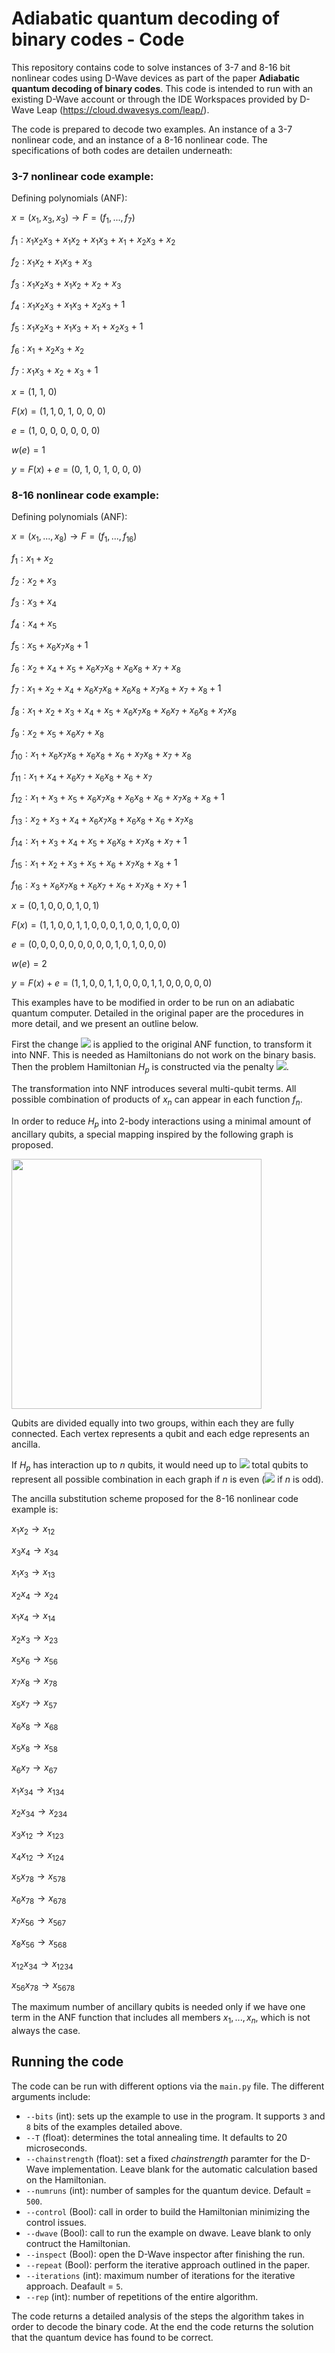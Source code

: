 # Adiabatic quantum decoding of binary codes - Code

This repository contains code to solve instances of 3-7 and 8-16 bit nonlinear codes using D-Wave devices as part of the paper **Adiabatic quantum decoding of binary codes**. This code is intended to run with an existing D-Wave account or through the IDE Workspaces provided by D-Wave Leap (https://cloud.dwavesys.com/leap/).

The code is prepared to decode two examples. An instance of a 3-7 nonlinear code, and an instance of a 8-16 nonlinear code. The specifications of both codes are detailen underneath:

### 3-7 nonlinear code example:

Defining polynomials (ANF):

*x* = (*x*<sub>1</sub>, *x*<sub>3</sub>, *x*<sub>3</sub>) → *F* = (*f*<sub>1</sub>, ..., *f*<sub>7</sub>)

*f*<sub>1</sub> : *x*<sub>1</sub>*x*<sub>2</sub>*x*<sub>3</sub> + *x*<sub>1</sub>*x*<sub>2</sub> + *x*<sub>1</sub>*x*<sub>3</sub> + *x*<sub>1</sub> + *x*<sub>2</sub>*x*<sub>3</sub> + *x*<sub>2</sub>

*f*<sub>2</sub> : *x*<sub>1</sub>*x*<sub>2</sub> + *x*<sub>1</sub>*x*<sub>3</sub> + *x*<sub>3</sub>

*f*<sub>3</sub> : *x*<sub>1</sub>*x*<sub>2</sub>*x*<sub>3</sub> + *x*<sub>1</sub>*x*<sub>2</sub> + *x*<sub>2</sub> + *x*<sub>3</sub>

*f*<sub>4</sub> : *x*<sub>1</sub>*x*<sub>2</sub>*x*<sub>3</sub> + *x*<sub>1</sub>*x*<sub>3</sub> + *x*<sub>2</sub>*x*<sub>3</sub> + 1

*f*<sub>5</sub> : *x*<sub>1</sub>*x*<sub>2</sub>*x*<sub>3</sub> + *x*<sub>1</sub>*x*<sub>3</sub> + *x*<sub>1</sub> + *x*<sub>2</sub>*x*<sub>3</sub> + 1

*f*<sub>6</sub> : *x*<sub>1</sub> + *x*<sub>2</sub>*x*<sub>3</sub> + *x*<sub>2</sub>

*f*<sub>7</sub> : *x*<sub>1</sub>*x*<sub>3</sub> + *x*<sub>2</sub> + *x*<sub>3</sub> + 1


*x* = (1, 1, 0)

*F*(*x*) = (1, 1, 0, 1, 0, 0, 0)

*e* = (1, 0, 0, 0, 0, 0, 0)

*w*(*e*) = 1

*y* = *F*(*x*) + *e* = (0, 1, 0, 1, 0, 0, 0)


### 8-16 nonlinear code example:

Defining polynomials (ANF):

*x* = (*x*<sub>1</sub>, ..., *x*<sub>8</sub>) → *F* = (*f*<sub>1</sub>, ..., *f*<sub>16</sub>)

*f*<sub>1</sub> : *x*<sub>1</sub> + *x*<sub>2</sub>

*f*<sub>2</sub> : *x*<sub>2</sub> + *x*<sub>3</sub>

*f*<sub>3</sub> : *x*<sub>3</sub> + *x*<sub>4</sub>

*f*<sub>4</sub> : *x*<sub>4</sub> + *x*<sub>5</sub>

*f*<sub>5</sub> : *x*<sub>5</sub> + *x*<sub>6</sub>*x*<sub>7</sub>*x*<sub>8</sub> + 1

*f*<sub>6</sub> : *x*<sub>2</sub> + *x*<sub>4</sub> + *x*<sub>5</sub> + *x*<sub>6</sub>*x*<sub>7</sub>*x*<sub>8</sub> + *x*<sub>6</sub>*x*<sub>8</sub> + *x*<sub>7</sub> + *x*<sub>8</sub>

*f*<sub>7</sub> : *x*<sub>1</sub> + *x*<sub>2</sub> + *x*<sub>4</sub> + *x*<sub>6</sub>*x*<sub>7</sub>*x*<sub>8</sub> + *x*<sub>6</sub>*x*<sub>8</sub> + *x*<sub>7</sub>*x*<sub>8</sub> + *x*<sub>7</sub> + *x*<sub>8</sub> + 1

*f*<sub>8</sub> : *x*<sub>1</sub> + *x*<sub>2</sub> + *x*<sub>3</sub> + *x*<sub>4</sub> + *x*<sub>5</sub> + *x*<sub>6</sub>*x*<sub>7</sub>*x*<sub>8</sub> + *x*<sub>6</sub>*x*<sub>7</sub> + *x*<sub>6</sub>*x*<sub>8</sub> + *x*<sub>7</sub>*x*<sub>8</sub>

*f*<sub>9</sub> : *x*<sub>2</sub> + *x*<sub>5</sub> + *x*<sub>6</sub>*x*<sub>7</sub> + *x*<sub>8</sub>

*f*<sub>10</sub> : *x*<sub>1</sub> + *x*<sub>6</sub>*x*<sub>7</sub>*x*<sub>8</sub> + *x*<sub>6</sub>*x*<sub>8</sub> + *x*<sub>6</sub> + *x*<sub>7</sub>*x*<sub>8</sub> + *x*<sub>7</sub> + *x*<sub>8</sub>

*f*<sub>11</sub> : *x*<sub>1</sub> + *x*<sub>4</sub> + *x*<sub>6</sub>*x*<sub>7</sub> + *x*<sub>6</sub>*x*<sub>8</sub> + *x*<sub>6</sub> + *x*<sub>7</sub>

*f*<sub>12</sub> : *x*<sub>1</sub> + *x*<sub>3</sub> + *x*<sub>5</sub> + *x*<sub>6</sub>*x*<sub>7</sub>*x*<sub>8</sub> + *x*<sub>6</sub>*x*<sub>8</sub> + *x*<sub>6</sub> + *x*<sub>7</sub>*x*<sub>8</sub> + *x*<sub>8</sub> + 1

*f*<sub>13</sub> : *x*<sub>2</sub> + *x*<sub>3</sub> + *x*<sub>4</sub> + *x*<sub>6</sub>*x*<sub>7</sub>*x*<sub>8</sub> + *x*<sub>6</sub>*x*<sub>8</sub> + *x*<sub>6</sub> + *x*<sub>7</sub>*x*<sub>8</sub>

*f*<sub>14</sub> : *x*<sub>1</sub> + *x*<sub>3</sub> + *x*<sub>4</sub> + *x*<sub>5</sub> + *x*<sub>6</sub>*x*<sub>8</sub> + *x*<sub>7</sub>*x*<sub>8</sub> + *x*<sub>7</sub> + 1

*f*<sub>15</sub> : *x*<sub>1</sub> + *x*<sub>2</sub> + *x*<sub>3</sub> + *x*<sub>5</sub> + *x*<sub>6</sub> + *x*<sub>7</sub>*x*<sub>8</sub> + *x*<sub>8</sub> + 1

*f*<sub>16</sub> : *x*<sub>3</sub> + *x*<sub>6</sub>*x*<sub>7</sub>*x*<sub>8</sub> + *x*<sub>6</sub>*x*<sub>7</sub> + *x*<sub>6</sub> + *x*<sub>7</sub>*x*<sub>8</sub> + *x*<sub>7</sub> + 1

*x* = (0, 1, 0, 0, 0, 1, 0, 1)

*F*(*x*) = (1, 1, 0, 0, 1, 1, 0, 0, 0, 1, 0, 0, 1, 0, 0, 0)

*e* = (0, 0, 0, 0, 0, 0, 0, 0, 0, 1, 0, 1, 0, 0, 0)

*w*(*e*) = 2

*y* = *F*(*x*) + *e* = (1, 1, 0, 0, 1, 1, 0, 0, 0, 1, 1, 0, 0, 0, 0, 0)

This examples have to be modified in order to be run on an adiabatic quantum computer. Detailed in the original paper are the procedures in more detail, and we present an outline below.

First the change <img src="https://render.githubusercontent.com/render/math?math=(x_i + x_j)\mod{2} \longrightarrow x_i + x_j - 2 x_i\cdot x_j"> is applied to the original ANF
function, to transform it into NNF. This is needed as Hamiltonians do not work on the binary basis. Then the problem Hamiltonian
*H*<sub>*p*</sub> is
constructed via the penalty <img src="https://render.githubusercontent.com/render/math?math=H_p = \sum_{i=1}^m\left(f_i(x)-r_i\right)^2">.

The transformation into NNF introduces several multi-qubit terms. All possible combination of products of
*x*<sub>*n*</sub> can appear in each function *f*<sub>*n*</sub>.

In order to reduce *H*<sub>*p*</sub> into 2-body interactions using a
minimal amount of ancillary qubits, a special mapping inspired by the following graph
is proposed.

<img src="https://github.com/Quantum-TII/hamming_codes/blob/master/ancillagraph.png" width="400">

Qubits are divided equally into two groups, within each they are fully
connected. Each vertex represents a qubit and each edge represents an
ancilla.

If *H*<sub>*p*</sub> has interaction up to *n* qubits, it would need up
to <img src="https://render.githubusercontent.com/render/math?math=2^{\frac{n %2B 2}{2}}-2"> total qubits to represent all possible
combination in each graph if *n* is even
(<img src="https://render.githubusercontent.com/render/math?math=3\times 2^{\frac{n-1}{2}}-2"> if *n* is odd).

The ancilla substitution scheme proposed for the 8-16 nonlinear code example is:

*x*<sub>1</sub>*x*<sub>2</sub> → *x*<sub>12</sub>

*x*<sub>3</sub>*x*<sub>4</sub> → *x*<sub>34</sub>

*x*<sub>1</sub>*x*<sub>3</sub> → *x*<sub>13</sub>

*x*<sub>2</sub>*x*<sub>4</sub> → *x*<sub>24</sub>

*x*<sub>1</sub>*x*<sub>4</sub> → *x*<sub>14</sub>

*x*<sub>2</sub>*x*<sub>3</sub> → *x*<sub>23</sub>

*x*<sub>5</sub>*x*<sub>6</sub> → *x*<sub>56</sub>

*x*<sub>7</sub>*x*<sub>8</sub> → *x*<sub>78</sub>

*x*<sub>5</sub>*x*<sub>7</sub> → *x*<sub>57</sub>

*x*<sub>6</sub>*x*<sub>8</sub> → *x*<sub>68</sub>

*x*<sub>5</sub>*x*<sub>8</sub> → *x*<sub>58</sub>

*x*<sub>6</sub>*x*<sub>7</sub> → *x*<sub>67</sub>

*x*<sub>1</sub>*x*<sub>34</sub> → *x*<sub>134</sub>

*x*<sub>2</sub>*x*<sub>34</sub> → *x*<sub>234</sub>

*x*<sub>3</sub>*x*<sub>12</sub> → *x*<sub>123</sub>

*x*<sub>4</sub>*x*<sub>12</sub> → *x*<sub>124</sub>

*x*<sub>5</sub>*x*<sub>78</sub> → *x*<sub>578</sub>

*x*<sub>6</sub>*x*<sub>78</sub> → *x*<sub>678</sub>

*x*<sub>7</sub>*x*<sub>56</sub> → *x*<sub>567</sub>

*x*<sub>8</sub>*x*<sub>56</sub> → *x*<sub>568</sub>

*x*<sub>12</sub>*x*<sub>34</sub> → *x*<sub>1234</sub>

*x*<sub>56</sub>*x*<sub>78</sub> → *x*<sub>5678</sub>

The maximum number of ancillary qubits is needed only if we have one
term in the ANF function that includes all members
*x*<sub>1</sub>, ..., *x*<sub>*n*</sub>, which is not always the case.

## Running the code

The code can be run with different options via the `main.py` file. The different arguments include:

- `--bits` (int): sets up the example to use in the program. It supports `3` and `8` bits of the examples detailed above.
- `--T` (float): determines the total annealing time. It defaults to 20 microseconds.
- `--chainstrength` (float): set a fixed *chainstrength* paramter for the D-Wave implementation. Leave blank for the automatic calculation based on the Hamiltonian.
- `--numruns` (int): number of samples for the quantum device. Default = `500`.
- `--control` (Bool): call in order to build the Hamiltonian minimizing the control issues.
- `--dwave` (Bool): call to run the example on dwave. Leave blank to only contruct the Hamiltonian.
- `--inspect` (Bool): open the D-Wave inspector after finishing the run.
- `--repeat` (Bool): perform the iterative approach outlined in the paper.
- `--iterations` (int): maximum number of iterations for the iterative approach. Deafault = `5`.
- `--rep` (int): number of repetitions of the entire algorithm.

The code returns a detailed analysis of the steps the algorithm takes in order to decode the binary code. At the end the code returns the solution that the quantum device has found to be correct.


